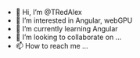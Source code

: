 - 👋 Hi, I’m @TRedAlex
- 👀 I’m interested in Angular, webGPU
- 🌱 I’m currently learning Angular
- 💞️ I’m looking to collaborate on ...
- 📫 How to reach me ...

<!---
TRedAlex/TRedAlex is a ✨ special ✨ repository because its `README.md` (this file) appears on your GitHub profile.
You can click the Preview link to take a look at your changes.
--->
